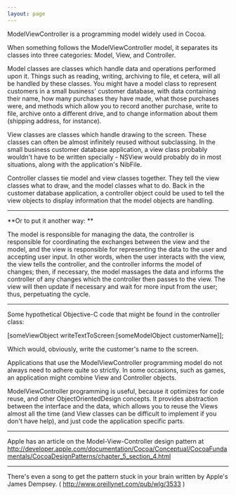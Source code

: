 ```yaml
---
layout: page
---
```




ModelViewController is a programming model widely used in Cocoa.

When something follows the ModelViewController model, it separates its classes into three categories: Model, View, and Controller.

Model classes are classes which handle data and operations performed upon it. Things such as reading, writing, archiving to file, et cetera, will all be handled by these classes. You might have a model class to represent customers in a small business' customer database, with data containing their name, how many purchases they have made, what those purchases were, and methods which allow you to record another purchase, write to file, archive onto a different drive, and to change information about them (shipping address, for instance).

View classes are classes which handle drawing to the screen. These classes can often be almost infinitely reused without subclassing. In the small business customer database application, a view class probably wouldn't have to be written specially - NSView would probably do in most situations, along with the application's NibFile.

Controller classes tie model and view classes together. They tell the view classes what to draw, and the model classes what to do. Back in the customer database application, a controller object could be used to tell the view objects to display information that the model objects are handling.

----
**Or to put it another way: **

The model is responsible for managing the data, the controller is responsible for coordinating the exchanges between the view and the model, and the view is responsible for representing the data to the user and accepting user input. In other words, when the user interacts with the view, the view tells the controller, and the controller informs the model of changes; then, if necessary, the model massages the data and informs the controller of any changes which the controller then passes to the view. The view will then update if necessary and wait for more input from the user; thus, perpetuating the cycle.

----

Some hypothetical Objective-C code that might be found in the controller class:

    
[someViewObject writeTextToScreen:[someModelObject customerName]];


Which would, obviously, write the customer's name to the screen.

Applications that use the ModelViewController programming model do not always need to adhere quite so strictly. In some occasions, such as games, an application might combine View and Controller objects.

ModelViewController programming is useful, because it optimizes for code reuse, and other ObjectOrientedDesign concepts. It provides abstraction between the interface and the data, which allows you to reuse the Views almost all the time (and View classes can be difficult to implement if you don't have help), and just code the application specific parts.

----
Apple has an article on the Model-View-Controller design pattern at http://developer.apple.com/documentation/Cocoa/Conceptual/CocoaFundamentals/CocoaDesignPatterns/chapter_5_section_4.html 

----
There's even a song to get the pattern stuck in your brain written by Apple's James Dempsey. ( http://www.oreillynet.com/pub/wlg/3533 )
